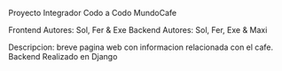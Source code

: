 Proyecto Integrador Codo a Codo 
MundoCafe

Frontend Autores: Sol, Fer & Exe
Backend Autores: Sol, Fer, Exe & Maxi

Descripcion: breve pagina web con informacion relacionada con el cafe. Backend Realizado en Django
